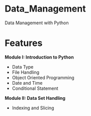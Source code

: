 # Data_Management

Data Management with Python

# Features

**Module I: Introduction to Python**
- Data Type
- File Handling
- Object Oriented Programming
- Date and Time
- Conditional Statement
 
 
**Module II: Data Set Handling**
- Indexing and Slicing
